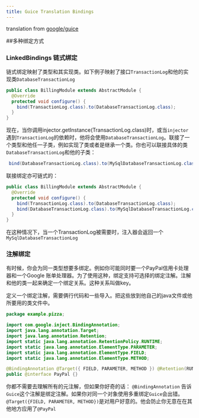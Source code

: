 ```yaml
---
title: Guice Translation Bindings
---
```

translation from [google/guice](https://github.com/google/guice/wiki/LinkedBindings)

##多种绑定方式

### LinkedBindings 链式绑定

链式绑定映射了类型和其实现类。如下例子映射了接口`TransactionLog`和他的实现类`DatabaseTransactionLog`

```java
public class BillingModule extends AbstractModule {
  @Override 
  protected void configure() {
    bind(TransactionLog.class).to(DatabaseTransactionLog.class);
  }
}
```

现在，当你调用injector.getInstance(TransactionLog.class)时，或当`injector`遇到`TransactionLog`的依赖时，他将会使用`DatabaseTransactionLog`。联接了一个类型和他任一子类，例如实现了类或者是继承一个类。你也可以联接具体的类`DatabaseTransactionLog`和他的子类：

```java
 bind(DatabaseTransactionLog.class).to(MySqlDatabaseTransactionLog.class);
```
联接绑定亦可链式的：

```java
public class BillingModule extends AbstractModule {
  @Override 
  protected void configure() {
    bind(TransactionLog.class).to(DatabaseTransactionLog.class);
    bind(DatabaseTransactionLog.class).to(MySqlDatabaseTransactionLog.class);
  }
}
```

在这种情况下，当一个TransactionLog被需要时，注入器会返回一个`MySqlDatabaseTransactionLog`


### 注解绑定
有时候，你会为同一类型想要多绑定。例如你可能同时要一个PayPal信用卡处理器和一个Google 账单处理器。为了使用这种，绑定支持可选择的绑定注解。注解和他的类一起来确定一个绑定关系。这种关系叫做key。

定义一个绑定注解，需要俩行代码和一些导入。把这些放到他自己的java文件或他所要用的类文件中。

```java
package example.pizza;

import com.google.inject.BindingAnnotation;
import java.lang.annotation.Target;
import java.lang.annotation.Retention;
import static java.lang.annotation.RetentionPolicy.RUNTIME;
import static java.lang.annotation.ElementType.PARAMETER;
import static java.lang.annotation.ElementType.FIELD;
import static java.lang.annotation.ElementType.METHOD;

@BindingAnnotation @Target({ FIELD, PARAMETER, METHOD }) @Retention(RUNTIME)
public @interface PayPal {}
```

你都不需要去理解所有的元注解，但如果你好奇的话：
`@BindingAnnotation` 告诉`Guice`这个注解是绑定注解。如果你对同一个对象使用多重绑定`Guice`会出错。
`@Target({FIELD, PARAMETER, METHOD})`是对用户好意的。他会防止你无意在在其他地方应用了`@PayPal`